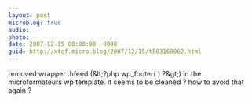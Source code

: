 ```yaml
---
layout: post
microblog: true
audio: 
photo: 
date: 2007-12-15 00:00:00 -0000
guid: http://xtof.micro.blog/2007/12/15/t503160062.html
---
```

removed wrapper .hfeed (&amp;lt;?php wp_footer( ) ?&amp;gt;) in the microformateurs wp template. it seems to be cleaned ? how to avoid that again ?
